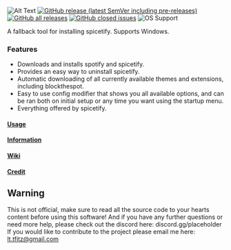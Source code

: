 ![Alt Text](https://i.ibb.co/TPVYWJY/68747470733a2f2f692e696d6775722e636f6d2f6977634c4954512e706e67.png)
[![GitHub release (latest SemVer including pre-releases)](https://img.shields.io/github/v/release/ohitstom/spicetify-easyinstall?include_prereleases)](https://github.com/OhItsTom/spicetify-easyinstall/releases/latest)
[![GitHub all releases](https://img.shields.io/github/downloads/ohitstom/spicetify-easyinstall/total)](https://github.com/OhItsTom/spicetify-easyinstall/releases)
[![GitHub closed issues](https://img.shields.io/github/issues-closed/OhItsTom/spicetify-easyinstall)](https://github.com/OhItsTom/spicetify-easyinstall/issues?q=is%3Aissue+is%3Aclosed)
![OS Support](https://img.shields.io/badge/OS-windows-lightgrey)

A fallback tool for installing spicetify. Supports Windows.

### **Features**
* Downloads and installs spotify and spicetify.
* Provides an easy way to uninstall spicetify.
* Automatic downloading of all currently available themes and extensions, including blockthespot.
* Easy to use config modifier that shows you all available options, and can be ran both on initial setup or any time you want using the startup menu.
* Everything offered by spicetify.

#### [Usage](https://github.com/OhItsTom/spicetify-easyinstall/wiki/Usage "Usage WIKI")

#### [Information](https://github.com/OhItsTom/spicetify-easyinstall/wiki/Information "Information WIKI")

#### [Wiki](https://github.com/OhItsTom/spicetify-easyinstall/wiki "WIKI")

#### [Credit](https://github.com/OhItsTom/spicetify-easyinstall/wiki/Credit "Credits")

## **Warning**
This is not official, make sure to read all the source code to your hearts content before using this software! And if you have any further questions or need more help, please check out the discord here: discord.gg/placeholder
If you would like to contribute to the project please email me here: lt.tfitz@gmail.com
